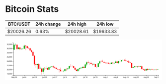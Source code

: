 # Bitcoin Stats

BTC/USDT|24h change|24h high|24h low|
|---|---|---|---|
|$20026.26|0.63%|$20028.61|$19633.83|

<img src="./chart.svg">
